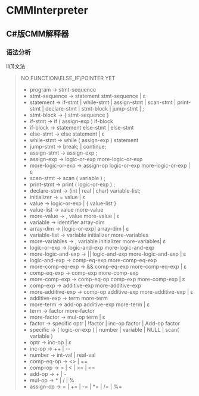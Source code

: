 # CMMInterpreter  

## C#版CMM解释器

### 语法分析

ll(1)文法  
>
> NO FUNCTION\ELSE_IF\POINTER YET
>
> + program -> stmt-sequence  
> + stmt-sequence -> statement stmt-sequence | ε
> + statement -> if-stmt | while-stmt | assign-stmt | scan-stmt | print-stmt | declare-stmt | stmt-block | jump-stmt | ;  
> + stmt-block -> { stmt-sequence }  
> + if-stmt -> if ( assign-exp ) if-block  
> + if-block -> statement else-stmt | else-stmt
> + else-stmt -> else statement | ε
> + while-stmt -> while ( assign-exp ) statement  
> + jump-stmt -> break; | continue;  
> + assign-stmt -> assign-exp ;  
> + assign-exp -> logic-or-exp more-logic-or-exp
> + more-logic-or-exp -> assign-op logic-or-exp  more-logic-or-exp | ε  
> + scan-stmt -> scan ( variable ) ;  
> + print-stmt -> print ( logic-or-exp ) ;  
> + declare-stmt -> (int | real | char) variable-list;  
> + initializer -> = value | ε  
> + value -> logic-or-exp | { value-list }
> + value-list -> value more-value  
> + more-value -> , value more-value | ε  
> + variable -> identifier array-dim
> + array-dim -> [logic-or-exp] array-dim | ε  
> + variable-list -> variable initializer more-variables  
> + more-variables -> , variable initializer more-variables| ε  
> + logic-or-exp -> logic-and-exp more-logic-and-exp  
> + more-logic-and-exp -> || logic-and-exp more-logic-and-exp | ε  
> + logic-and-exp -> comp-eq-exp more-comp-eq-exp  
> + more-comp-eq-exp -> && comp-eq-exp more-comp-eq-exp | ε  
> + comp-eq-exp -> comp-exp more-comp-exp  
> + more-comp-exp -> comp-eq-op comp-exp more-comp-exp | ε  
> + comp-exp -> additive-exp more-additive-exp  
> + more-additive-exp -> comp-op additive-exp more-additive-exp | ε  
> + additive-exp -> term more-term  
> + more-term -> add-op additive-exp more-term | ε  
> + term -> factor more-factor  
> + more-factor -> mul-op term | ε  
> + factor -> specific optr | !factor | inc-op factor | Add-op factor  
> + specific -> ( logic-or-exp ) | number | variable | NULL | scan( variable )  
> + optr -> inc-op | ε  
> + inc-op -> ++ | --  
> + number -> int-val | real-val  
> + comp-eq-op -> <> | ==  
> + comp-op -> > | < | >= | <=  
> + add-op -> + | -  
> + mul-op -> * | / | %  
> + assign-op -> = | += | -= | *= | /= | %=  

